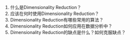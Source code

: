 1. 什么是Dimensionality Reduction？ 
2. 应该在何时使用Dimensionality Reduction？
3. Dimensionality Reduction有哪些常用的算法？ 
4. Dimensionality Reduction如何应用在数据分析中？ 
5. Dimensionality Reduction的缺点是什么？如何克服缺点？